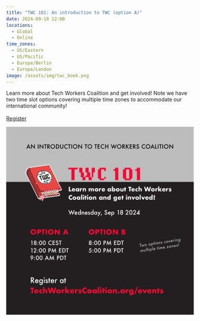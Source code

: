 ```yaml
---
title: "TWC 101: An introduction to TWC (option A)"
date: 2024-09-18 12:00
locations:
  - Global
  - Online
time_zones:
  - US/Eastern
  - US/Pacific
  - Europe/Berlin
  - Europe/London
image: /assets/img/twc_book.png
---
```

Learn more about Tech Workers Coalition and get involved! Note we have two time slot options covering multiple time zones to accommodate our international community!\
\
[Register](https://us02web.zoom.us/meeting/register/tZEuceuopj4oH9VZnGnIXNubx_pS8W_o5wzD)



![](/assets/img/twc_onboarding_0924.png)

